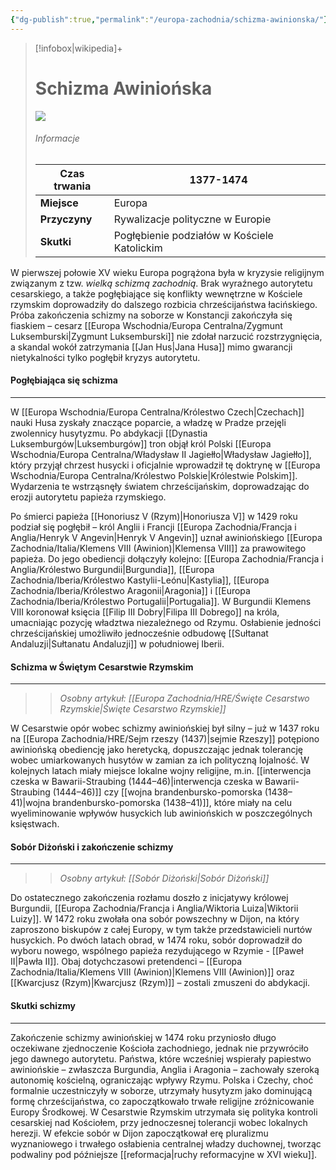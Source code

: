 ```yaml
---
{"dg-publish":true,"permalink":"/europa-zachodnia/schizma-awinionska/"}
---
```


> [!infobox|wikipedia]+
> # Schizma Awiniońska  
> <img src="https://upload.wikimedia.org/wikipedia/commons/3/3c/Grandes_Chroniques_de_Frances_de_Charles_V_-_BNF_fr2813_f208_%28Clercs_se_disputant%29.jpg"></img>
>###### Informacje  
> **Czas trwania** |  1377-1474 |  
> ---|---|  
> **Miejsce** | Europa
> **Przyczyny** | Rywalizacje polityczne w Europie
> **Skutki** | Pogłębienie podziałów w Kościele Katolickim

W pierwszej połowie XV wieku Europa pogrążona była w kryzysie religijnym związanym z tzw. *wielką schizmą zachodnią*. Brak wyraźnego autorytetu cesarskiego, a także pogłębiające się konflikty wewnętrzne w Kościele rzymskim doprowadziły do dalszego rozbicia chrześcijaństwa łacińskiego. Próba zakończenia schizmy na soborze w Konstancji zakończyła się fiaskiem – cesarz [[Europa Wschodnia/Europa Centralna/Zygmunt Luksemburski\|Zygmunt Luksemburski]] nie zdołał narzucić rozstrzygnięcia, a skandal wokół zatrzymania [[Jan Hus\|Jana Husa]] mimo gwarancji nietykalności tylko pogłębił kryzys autorytetu.

#### Pogłębiająca się schizma
---
W [[Europa Wschodnia/Europa Centralna/Królestwo Czech\|Czechach]] nauki Husa zyskały znaczące poparcie, a władzę w Pradze przejęli zwolennicy husytyzmu. Po abdykacji [[Dynastia Luksemburgów\|Luksemburgów]] tron objął król Polski [[Europa Wschodnia/Europa Centralna/Władysław II Jagiełło\|Władysław Jagiełło]], który przyjął chrzest husycki i oficjalnie wprowadził tę doktrynę w [[Europa Wschodnia/Europa Centralna/Królestwo Polskie\|Królestwie Polskim]]. Wydarzenia te wstrząsnęły światem chrześcijańskim, doprowadzając do erozji autorytetu papieża rzymskiego.

Po śmierci papieża [[Honoriusz V (Rzym)\|Honoriusza V]] w 1429 roku podział się pogłębił – król Anglii i Francji [[Europa Zachodnia/Francja i Anglia/Henryk V Angevin\|Henryk V Angevin]] uznał awiniońskiego [[Europa Zachodnia/Italia/Klemens VIII (Awinion)\|Klemensa VIII]] za prawowitego papieża. Do jego obediencji dołączyły kolejno: [[Europa Zachodnia/Francja i Anglia/Królestwo Burgundii\|Burgundia]], [[Europa Zachodnia/Iberia/Królestwo Kastylii-Leónu\|Kastylia]], [[Europa Zachodnia/Iberia/Królestwo Aragonii\|Aragonia]] i [[Europa Zachodnia/Iberia/Królestwo Portugalii\|Portugalia]]. W Burgundii Klemens VIII koronował księcia [[Filip III Dobry\|Filipa III Dobrego]] na króla, umacniając pozycję władztwa niezależnego od Rzymu. Osłabienie jedności chrześcijańskiej umożliwiło jednocześnie odbudowę [[Sułtanat Andaluzji\|Sułtanatu Andaluzji]] w południowej Iberii.

#### Schizma w Świętym Cesarstwie Rzymskim
---
>> *Osobny artykuł: [[Europa Zachodnia/HRE/Święte Cesarstwo Rzymskie\|Święte Cesarstwo Rzymskie]]*

W Cesarstwie opór wobec schizmy awiniońskiej był silny – już w 1437 roku na [[Europa Zachodnia/HRE/Sejm rzeszy (1437)\|sejmie Rzeszy]] potępiono awiniońską obediencję jako heretycką, dopuszczając jednak tolerancję wobec umiarkowanych husytów w zamian za ich polityczną lojalność. W kolejnych latach miały miejsce lokalne wojny religijne, m.in. [[interwencja czeska w Bawarii-Straubing (1444–46)\|interwencja czeska w Bawarii-Straubing (1444–46)]] czy [[wojna brandenbursko-pomorska (1438–41)\|wojna brandenbursko-pomorska (1438–41)]], które miały na celu wyeliminowanie wpływów husyckich lub awiniońskich w poszczególnych księstwach.

#### Sobór Diżoński i zakończenie schizmy
---
>> *Osobny artykuł: [[Sobór Diżoński\|Sobór Diżoński]]*

Do ostatecznego zakończenia rozłamu doszło z inicjatywy królowej Burgundii, [[Europa Zachodnia/Francja i Anglia/Wiktoria Luiza\|Wiktorii Luizy]]. W 1472 roku zwołała ona sobór powszechny w Dijon, na który zaproszono biskupów z całej Europy, w tym także przedstawicieli nurtów husyckich. Po dwóch latach obrad, w 1474 roku, sobór doprowadził do wyboru nowego, wspólnego papieża rezydującego w Rzymie - [[Paweł II\|Pawła II]]. Obaj dotychczasowi pretendenci – [[Europa Zachodnia/Italia/Klemens VIII (Awinion)\|Klemens VIII (Awinion)]] oraz [[Kwarcjusz (Rzym)\|Kwarcjusz (Rzym)]] – zostali zmuszeni do abdykacji.

#### Skutki schizmy
---
Zakończenie schizmy awiniońskiej w 1474 roku przyniosło długo oczekiwane zjednoczenie Kościoła zachodniego, jednak nie przywróciło jego dawnego autorytetu. Państwa, które wcześniej wspierały papiestwo awiniońskie – zwłaszcza Burgundia, Anglia i Aragonia – zachowały szeroką autonomię kościelną, ograniczając wpływy Rzymu. Polska i Czechy, choć formalnie uczestniczyły w soborze, utrzymały husytyzm jako dominującą formę chrześcijaństwa, co zapoczątkowało trwałe religijne zróżnicowanie Europy Środkowej. W Cesarstwie Rzymskim utrzymała się polityka kontroli cesarskiej nad Kościołem, przy jednoczesnej tolerancji wobec lokalnych herezji. W efekcie sobór w Dijon zapoczątkował erę pluralizmu wyznaniowego i trwałego osłabienia centralnej władzy duchownej, tworząc podwaliny pod późniejsze [[reformacja\|ruchy reformacyjne w XVI wieku]].
